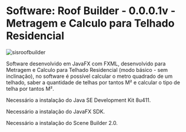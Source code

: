 # Software: Roof Builder - 0.0.0.1v - Metragem e Calculo para Telhado Residencial

![sisroofbuilder](https://repository-images.githubusercontent.com/885366731/f0e9dc33-58dc-46ef-8d15-e6a962c6be77)

Software desenvolvido em JavaFX com FXML, desenvolvido para Metragem e Calculo para Telhado Residencial (modo básico - sem inclinação), no software é possível calcular o metro quadrado de um telhado, saber a quantidade de telhas por tantos M² e calcular o tipo de telha por tantos M².

Necessário a instalação do Java SE Development Kit 8u411.

Necessário a instalação do JavaFX SDK.

Necessário a instalação do Scene Builder 2.0.
